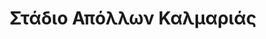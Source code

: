 ---
title: Στάδιο Απόλλων Καλμαριάς
adminTitle: apollonkal_stadium
address: Χιλής
perioxi: Καλαμαριά
lat: 40.58140
long: 22.94521
---   